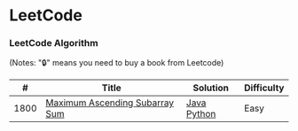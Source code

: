 LeetCode
========

### LeetCode Algorithm

(Notes: "🔒" means you need to buy a book from Leetcode)


| # | Title | Solution | Difficulty |
|---| ----- | -------- | ---------- |
|1800|[Maximum Ascending Subarray Sum](https://leetcode.com/problems/maximum-ascending-subarray-sum/description/) | [Java](algorithms/java/src/maximum-ascending-subarray-sum.java) [Python](algorithms/python/src/maximum-ascending-subarray-sum.py)|Easy|

